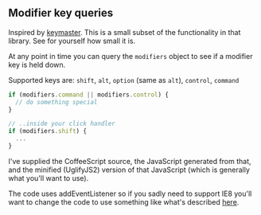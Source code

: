 ## Modifier key queries

Inspired by [keymaster](https://github.com/madrobby/keymaster).
This is a small subset of the functionality in that library. See for yourself how small it is.

At any point in time you can query the `modifiers` object to see if a modifier key is held down.

Supported keys are:
`shift`, `alt`, `option` (same as `alt`), `control`, `command`

```javascript
if (modifiers.command || modifiers.control) {
  // do something special
}

// ..inside your click handler
if (modifiers.shift) {
  ...
}
```

I've supplied the CoffeeScript source, the JavaScript generated from that, and the minified (UglifyJS2)
version of that JavaScript (which is generally what you'll want to use).

The code uses addEventListener so if you sadly need to support IE8 you'll want to change the code to use
something like what's described [here](http://msdn.microsoft.com/en-us/magazine/ff728624.aspx).